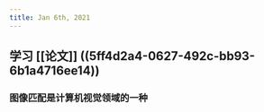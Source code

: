 ```yaml
---
title: Jan 6th, 2021
---
```


## 学习 [[论文]] ((5ff4d2a4-0627-492c-bb93-6b1a4716ee14))
### 图像匹配是计算机视觉领域的一种
##
